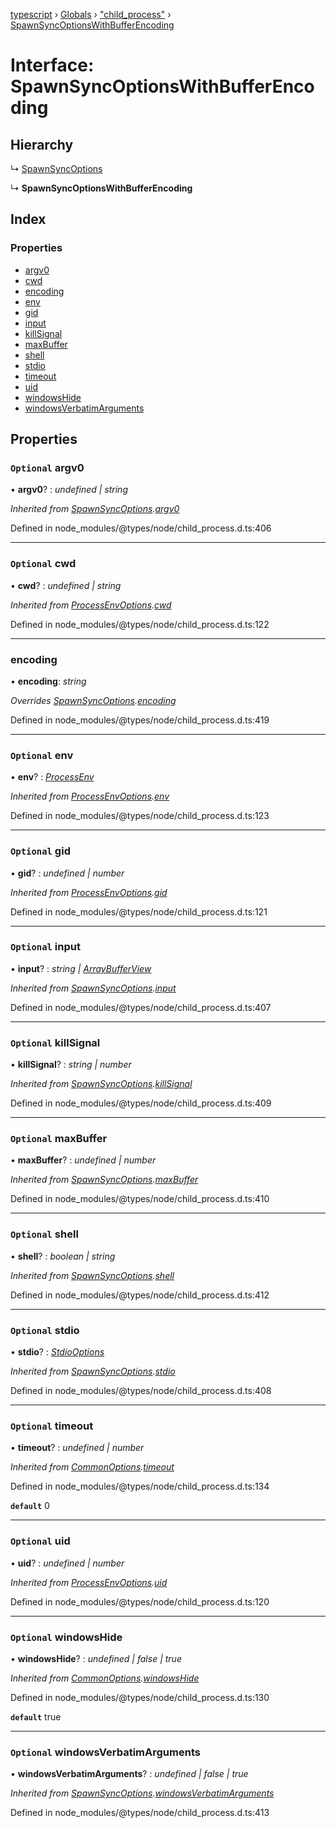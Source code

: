 [typescript](../README.md) › [Globals](../globals.md) › ["child_process"](../modules/_child_process_.md) › [SpawnSyncOptionsWithBufferEncoding](_child_process_.spawnsyncoptionswithbufferencoding.md)

# Interface: SpawnSyncOptionsWithBufferEncoding

## Hierarchy

  ↳ [SpawnSyncOptions](_child_process_.spawnsyncoptions.md)

  ↳ **SpawnSyncOptionsWithBufferEncoding**

## Index

### Properties

* [argv0](_child_process_.spawnsyncoptionswithbufferencoding.md#optional-argv0)
* [cwd](_child_process_.spawnsyncoptionswithbufferencoding.md#optional-cwd)
* [encoding](_child_process_.spawnsyncoptionswithbufferencoding.md#encoding)
* [env](_child_process_.spawnsyncoptionswithbufferencoding.md#optional-env)
* [gid](_child_process_.spawnsyncoptionswithbufferencoding.md#optional-gid)
* [input](_child_process_.spawnsyncoptionswithbufferencoding.md#optional-input)
* [killSignal](_child_process_.spawnsyncoptionswithbufferencoding.md#optional-killsignal)
* [maxBuffer](_child_process_.spawnsyncoptionswithbufferencoding.md#optional-maxbuffer)
* [shell](_child_process_.spawnsyncoptionswithbufferencoding.md#optional-shell)
* [stdio](_child_process_.spawnsyncoptionswithbufferencoding.md#optional-stdio)
* [timeout](_child_process_.spawnsyncoptionswithbufferencoding.md#optional-timeout)
* [uid](_child_process_.spawnsyncoptionswithbufferencoding.md#optional-uid)
* [windowsHide](_child_process_.spawnsyncoptionswithbufferencoding.md#optional-windowshide)
* [windowsVerbatimArguments](_child_process_.spawnsyncoptionswithbufferencoding.md#optional-windowsverbatimarguments)

## Properties

### `Optional` argv0

• **argv0**? : *undefined | string*

*Inherited from [SpawnSyncOptions](_child_process_.spawnsyncoptions.md).[argv0](_child_process_.spawnsyncoptions.md#optional-argv0)*

Defined in node_modules/@types/node/child_process.d.ts:406

___

### `Optional` cwd

• **cwd**? : *undefined | string*

*Inherited from [ProcessEnvOptions](_child_process_.processenvoptions.md).[cwd](_child_process_.processenvoptions.md#optional-cwd)*

Defined in node_modules/@types/node/child_process.d.ts:122

___

###  encoding

• **encoding**: *string*

*Overrides [SpawnSyncOptions](_child_process_.spawnsyncoptions.md).[encoding](_child_process_.spawnsyncoptions.md#optional-encoding)*

Defined in node_modules/@types/node/child_process.d.ts:419

___

### `Optional` env

• **env**? : *[ProcessEnv](nodejs.processenv.md)*

*Inherited from [ProcessEnvOptions](_child_process_.processenvoptions.md).[env](_child_process_.processenvoptions.md#optional-env)*

Defined in node_modules/@types/node/child_process.d.ts:123

___

### `Optional` gid

• **gid**? : *undefined | number*

*Inherited from [ProcessEnvOptions](_child_process_.processenvoptions.md).[gid](_child_process_.processenvoptions.md#optional-gid)*

Defined in node_modules/@types/node/child_process.d.ts:121

___

### `Optional` input

• **input**? : *string | [ArrayBufferView](../modules/nodejs.md#arraybufferview)*

*Inherited from [SpawnSyncOptions](_child_process_.spawnsyncoptions.md).[input](_child_process_.spawnsyncoptions.md#optional-input)*

Defined in node_modules/@types/node/child_process.d.ts:407

___

### `Optional` killSignal

• **killSignal**? : *string | number*

*Inherited from [SpawnSyncOptions](_child_process_.spawnsyncoptions.md).[killSignal](_child_process_.spawnsyncoptions.md#optional-killsignal)*

Defined in node_modules/@types/node/child_process.d.ts:409

___

### `Optional` maxBuffer

• **maxBuffer**? : *undefined | number*

*Inherited from [SpawnSyncOptions](_child_process_.spawnsyncoptions.md).[maxBuffer](_child_process_.spawnsyncoptions.md#optional-maxbuffer)*

Defined in node_modules/@types/node/child_process.d.ts:410

___

### `Optional` shell

• **shell**? : *boolean | string*

*Inherited from [SpawnSyncOptions](_child_process_.spawnsyncoptions.md).[shell](_child_process_.spawnsyncoptions.md#optional-shell)*

Defined in node_modules/@types/node/child_process.d.ts:412

___

### `Optional` stdio

• **stdio**? : *[StdioOptions](../modules/_child_process_.md#stdiooptions)*

*Inherited from [SpawnSyncOptions](_child_process_.spawnsyncoptions.md).[stdio](_child_process_.spawnsyncoptions.md#optional-stdio)*

Defined in node_modules/@types/node/child_process.d.ts:408

___

### `Optional` timeout

• **timeout**? : *undefined | number*

*Inherited from [CommonOptions](_child_process_.commonoptions.md).[timeout](_child_process_.commonoptions.md#optional-timeout)*

Defined in node_modules/@types/node/child_process.d.ts:134

**`default`** 0

___

### `Optional` uid

• **uid**? : *undefined | number*

*Inherited from [ProcessEnvOptions](_child_process_.processenvoptions.md).[uid](_child_process_.processenvoptions.md#optional-uid)*

Defined in node_modules/@types/node/child_process.d.ts:120

___

### `Optional` windowsHide

• **windowsHide**? : *undefined | false | true*

*Inherited from [CommonOptions](_child_process_.commonoptions.md).[windowsHide](_child_process_.commonoptions.md#optional-windowshide)*

Defined in node_modules/@types/node/child_process.d.ts:130

**`default`** true

___

### `Optional` windowsVerbatimArguments

• **windowsVerbatimArguments**? : *undefined | false | true*

*Inherited from [SpawnSyncOptions](_child_process_.spawnsyncoptions.md).[windowsVerbatimArguments](_child_process_.spawnsyncoptions.md#optional-windowsverbatimarguments)*

Defined in node_modules/@types/node/child_process.d.ts:413

